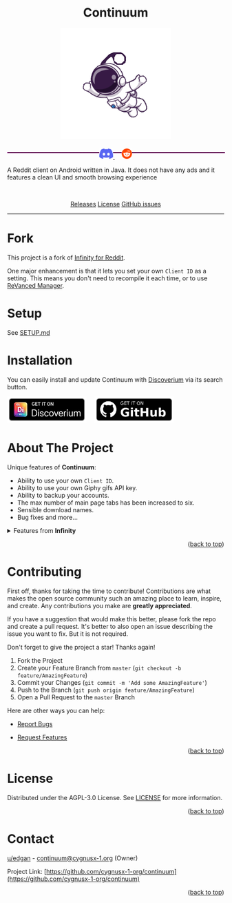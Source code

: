 <h1 align="center">Continuum</h1>

<p align="center">
  <picture>
    <source
      width="256px"
      media="(prefers-color-scheme: dark)"
      srcset="assets/logo/space_alien.png"
    >
    <img
      width="256px"
      src="assets/logo/space_alien.png"
    >
  </picture>
</p>

<hr style="display: inline-block; width: 100%; border: 1px dotted #ff00cc;">

<p align="center" style="margin-top: -2em;">
  <a href="https://discord.gg/vDuSpJEDrW">
    <picture>
      <source height="24px" media="(prefers-color-scheme: dark)" srcset="/assets/icons/Discord.png" />
      <img height="24px" src="/assets/icons/Discord.png" />
    </picture>
  </a>&nbsp;&nbsp;&nbsp;
  <a href="https://old.reddit.com/r/continuumreddit/">
    <picture>
      <source height="24px" media="(prefers-color-scheme: dark)" srcset="/assets/icons/Reddit.png" />
      <img height="24px" src="/assets/icons/Reddit.png" />
    </picture>
  </a>
</p>





A Reddit client on Android written in Java. It does not have any ads and it features a clean UI and smooth browsing experience

<br>

<div align="center">

[Releases](https://github.com/cygnusx-1-org/continuum/releases)
[License](https://github.com/cygnusx-1-org/continuum/blob/master/LICENSE)
[GitHub issues](https://github.com/cygnusx-1-org/continuum/issues)

</div>

---
# Fork
This project is a fork of [Infinity for Reddit](https://github.com/Docile-Alligator/Infinity-For-Reddit).

One major enhancement is that it lets you set your own `Client ID` as a setting.
This means you don't need to recompile it each time, or to use [ReVanced Manager](https://github.com/ReVanced/revanced-manager).

# Setup
See [SETUP.md](/SETUP.md)

# Installation
You can easily install and update Continuum with [Discoverium](https://github.com/cygnusx-1-org/Discoverium/) via its search button.
<p align="left">
    <picture>
      <source media="(prefers-color-scheme: dark)" srcset="assets/badges/discoverium.png" height="60">
      <img alt="Get it on Discoverium" src="assets/badges/discoverium.png" height="60">
    </picture>
  </a>
  </a>&nbsp;&nbsp;&nbsp;
  <a href="https://github.com/cygnusx-1-org/continuum/releases/latest">
    <picture>
      <source media="(prefers-color-scheme: dark)" srcset="assets/badges/github.png" height="60">
      <img alt="Get it on Github" src="assets/badges/github.png" height="60">
    </picture>
  </a>
</p>



# About The Project

Unique features of **Continuum**:

- Ability to use your own `Client ID`.
- Ability to use your own Giphy gifs API key.
- Ability to backup your accounts.
- The max number of main page tabs has been increased to six.
- Sensible download names.
- Bug fixes and more...

<details>
<summary>Features from <b>Infinity</b></summary>

* Lazy mode: Automatic scrolling of posts enables you to enjoy amazing posts without moving your thumb.
* Browsing posts
* View comments
* Expand and collapse comments section
* Vote posts and comments
* Save posts
* Write comments
* Edit comments and delete comments
* Submit posts (text, link, image and video)
* Edit posts (mark and unmark NSFW and spoiler and edit flair) and delete posts
* See all the subscribed subreddits and followed users
* View the messages
* Get notifications of unread messages
* etc...

</details>
<p align="right">(<a href="#top">back to top</a>)</p>

# Contributing

First off, thanks for taking the time to contribute! Contributions are what makes the open source community such an amazing place to learn, inspire, and create. Any contributions you make are **greatly appreciated**.

If you have a suggestion that would make this better, please fork the repo and create a pull request.
It's better to also open an issue describing the issue you want to fix. But it is not required.

Don't forget to give the project a star! Thanks again!

1. Fork the Project
2. Create your Feature Branch from `master` (`git checkout -b feature/AmazingFeature`)
3. Commit your Changes (`git commit -m 'Add some AmazingFeature'`)
4. Push to the Branch (`git push origin feature/AmazingFeature`)
5. Open a Pull Request to the `master` Branch

Here are other ways you can help:

- [Report Bugs](https://github.com/cygnusx-1-org/continuum/issues/new?template=bug_report.md)

- [Request Features](https://github.com/cygnusx-1-org/continuum/issues/new?template=feature_request.md)

<p align="right">(<a href="#top">back to top</a>)</p>

# License

Distributed under the AGPL-3.0 License. See <a href="https://github.com/cygnusx-1-org/continuum/blob/master/LICENSE">LICENSE</a> for more information.

<p align="right">(<a href="#top">back to top</a>)</p>

# Contact

[u/edgan](https://www.reddit.com/user/edgan) -
continuum@cygnusx-1.org (Owner)

Project Link: [https://github.com/cygnusx-1-org/continuum](https://github.com/cygnusx-1-org/continuum)

<p align="right">(<a href="#top">back to top</a>)</p>
